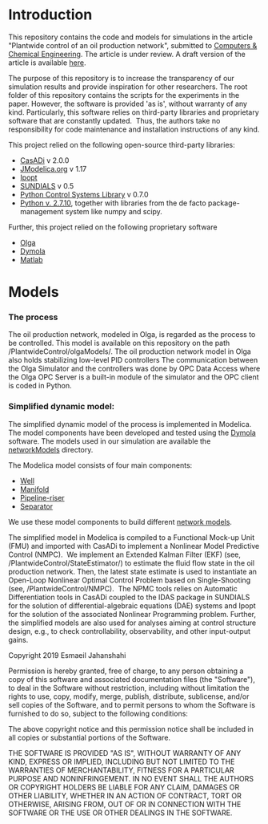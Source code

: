 # Introduction 
This repository contains the code and models for simulations in the article "Plantwide control of an oil production network", submitted to [Computers & Chemical Engineering](https://www.journals.elsevier.com/computers-and-chemical-engineering). The article is under review. A draft version of the article is available [here](Article/PlanWideOil_June2019.pdf).

The purpose of this repository is to increase the transparency of our simulation results and provide inspiration for other researchers. The root folder of this repository contains the scripts for the experiments in the paper. However, the software is provided 'as is', without warranty of any kind. Particularly, this software relies on third-party libraries and proprietary software that are constantly updated.  Thus, the authors take no responsibility for code maintenance and installation instructions of any kind.

This project relied on the following open-source third-party libraries:
* [CasADi](https://web.casadi.org/) v 2.0.0
* [JModelica.org](https://jmodelica.org/) v 1.17
* [Ipopt](https://github.com/coin-or/Ipopt)
* [SUNDIALS](https://computing.llnl.gov/projects/sundials) v 0.5
* [Python Control Systems Library](https://sourceforge.net/projects/python-control/) v 0.7.0
* [Python v. 2.7.10](https://www.python.org/downloads/release/python-2710/), together with libraries from the de facto package-management system like numpy and scipy.

Further, this project relied on the following proprietary software
* [Olga](https://www.software.slb.com/products/olga)
* [Dymola](https://www.3ds.com/products-services/catia/products/dymola/)
* [Matlab](https://www.mathworks.com/products/matlab.html)

# Models
### The process
The oil production network, modeled in Olga, is regarded as the process to be controlled. This model is available on this repository on the path /PlantwideControl/olgaModels/. The oil production network model in Olga also holds stabilizing low-level PID controllers
The communication between the Olga Simulator and the controllers was done by OPC Data Access where the Olga OPC Server is a built-in module of the simulator and the OPC client is coded in Python.
### Simplified dynamic model:
The simplified dynamic model of the process is implemented in Modelica. The model components have been developed and tested using the [Dymola](https://www.3ds.com/products-services/catia/products/dymola/) software. The models used in our simulation are available the [networkModels](networkModels/) directory.  

The Modelica model consists of four main components:
- [Well](networkModels/networkComponents/gasliftWell.mo)
- [Manifold](networkModels/networkComponents/manifold.mo)
- [Pipeline-riser](networkModels/networkComponents/pipelineRiser.mo)
- [Separator](networkModels/networkComponents/separatorTwoPhase.mo)

We use these model components to build different [network models](networkModels/gasliftNetworks.mo).

The simplified model in Modelica is compiled to a Functional Mock-up Unit (FMU) and imported with CasADi to implement a Nonlinear Model Predictive Control (NMPC).  We implement an Extended Kalman Filter (EKF) (see, /PlantwideControl/StateEstimator/) to estimate the fluid flow state in the oil production network. Then, the latest state estimate is used to instantiate an Open-Loop Nonlinear Optimal Control Problem based on Single-Shooting (see, /PlantwideControl/NMPC).  The NPMC tools relies on Automatic Differentiation tools in CasADi coupled to the IDAS package in SUNDIALS for the solution of differential-algebraic equations (DAE) systems and Ipopt for the solution of the associated Nonlinear Programming problem. Further, the simplified models are also used for analyses aiming at control structure design, e.g., to check controllability, observability, and other input-output gains.


Copyright 2019 Esmaeil Jahanshahi

Permission is hereby granted, free of charge, to any person obtaining a copy of this software and associated documentation files (the "Software"), to deal in the Software without restriction, including without limitation the rights to use, copy, modify, merge, publish, distribute, sublicense, and/or sell copies of the Software, and to permit persons to whom the Software is furnished to do so, subject to the following conditions:

The above copyright notice and this permission notice shall be included in all copies or substantial portions of the Software.

THE SOFTWARE IS PROVIDED "AS IS", WITHOUT WARRANTY OF ANY KIND, EXPRESS OR IMPLIED, INCLUDING BUT NOT LIMITED TO THE WARRANTIES OF MERCHANTABILITY, FITNESS FOR A PARTICULAR PURPOSE AND NONINFRINGEMENT. IN NO EVENT SHALL THE AUTHORS OR COPYRIGHT HOLDERS BE LIABLE FOR ANY CLAIM, DAMAGES OR OTHER LIABILITY, WHETHER IN AN ACTION OF CONTRACT, TORT OR OTHERWISE, ARISING FROM, OUT OF OR IN CONNECTION WITH THE SOFTWARE OR THE USE OR OTHER DEALINGS IN THE SOFTWARE.